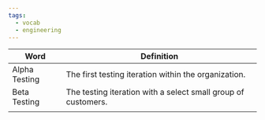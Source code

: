 ```yaml
---
tags:
  - vocab
  - engineering
---
```

| Word          | Definition                                                    |
| ------------- | ------------------------------------------------------------- |
| Alpha Testing | The first testing iteration within the organization.          |
| Beta Testing  | The testing iteration with a select small group of customers. |
|               |                                                               |